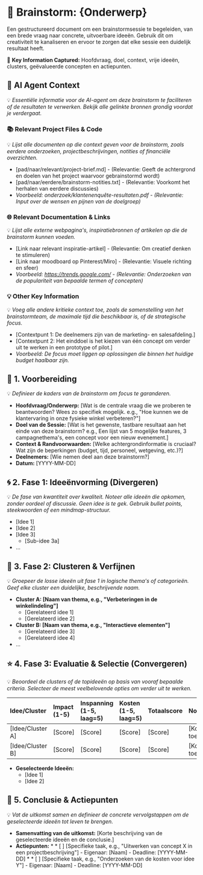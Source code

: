 # **🧠 Brainstorm: {Onderwerp}**

Een gestructureerd document om een brainstormsessie te begeleiden, van een brede vraag naar concrete, uitvoerbare ideeën. Gebruik dit om creativiteit te kanaliseren en ervoor te zorgen dat elke sessie een duidelijk resultaat heeft.

🔐 **Key Information Captured:** Hoofdvraag, doel, context, vrije ideeën, clusters, geëvalueerde concepten en actiepunten.

## **🤖 AI Agent Context**

💡 *Essentiële informatie voor de AI-agent om deze brainstorm te faciliteren of de resultaten te verwerken. Bekijk alle gelinkte bronnen grondig voordat je verdergaat.*

### **📚 Relevant Project Files & Code**

💡 *Lijst alle documenten op die context geven voor de brainstorm, zoals eerdere onderzoeken, projectbeschrijvingen, notities of financiële overzichten.*

* \[pad/naar/relevant/project-brief.md\] \- (Relevantie: Geeft de achtergrond en doelen van het project waarvoor gebrainstormd wordt)
* \[pad/naar/eerdere/brainstorm-notities.txt\] \- (Relevantie: Voorkomt het herhalen van eerdere discussies)
* *Voorbeeld: onderzoek/klantenenquête-resultaten.pdf \- (Relevantie: Input over de wensen en pijnen van de doelgroep)*

### **🌐 Relevant Documentation & Links**

💡 *Lijst alle externe webpagina's, inspiratiebronnen of artikelen op die de brainstorm kunnen voeden.*

* \[Link naar relevant inspiratie-artikel\] \- (Relevantie: Om creatief denken te stimuleren)
* \[Link naar moodboard op Pinterest/Miro\] \- (Relevantie: Visuele richting en sfeer)
* *Voorbeeld: https://trends.google.com/ \- (Relevantie: Onderzoeken van de populariteit van bepaalde termen of concepten)*

### **💡 Other Key Information**

💡 *Voeg alle andere kritieke context toe, zoals de samenstelling van het brainstormteam, de maximale tijd die beschikbaar is, of de strategische focus.*

* \[Contextpunt 1: De deelnemers zijn van de marketing- en salesafdeling.\]
* \[Contextpunt 2: Het einddoel is het kiezen van één concept om verder uit te werken in een prototype of pilot.\]
* *Voorbeeld: De focus moet liggen op oplossingen die binnen het huidige budget haalbaar zijn.*

## **🎯 1\. Voorbereiding**

💡 *Definieer de kaders van de brainstorm om focus te garanderen.*

* **Hoofdvraag/Onderwerp:** \[Wat is de centrale vraag die we proberen te beantwoorden? Wees zo specifiek mogelijk. e.g., "Hoe kunnen we de klantervaring in onze fysieke winkel verbeteren?"\]
* **Doel van de Sessie:** \[Wat is het gewenste, tastbare resultaat aan het einde van deze brainstorm? e.g., Een lijst van 5 mogelijke features, 3 campagnethema's, een concept voor een nieuw evenement.\]
* **Context & Randvoorwaarden:** \[Welke achtergrondinformatie is cruciaal? Wat zijn de beperkingen (budget, tijd, personeel, wetgeving, etc.)?\]
* **Deelnemers:** \[Wie nemen deel aan deze brainstorm?\]
* **Datum:** \[YYYY-MM-DD\]

## **🌀 2\. Fase 1: Ideeënvorming (Divergeren)**

💡 *De fase van kwantiteit over kwaliteit. Noteer alle ideeën die opkomen, zonder oordeel of discussie. Geen idee is te gek. Gebruik bullet points, steekwoorden of een mindmap-structuur.*

* \[Idee 1\]
* \[Idee 2\]
* \[Idee 3\]
    * \[Sub-idee 3a\]
* ...

## **🧩 3\. Fase 2: Clusteren & Verfijnen**

💡 *Groepeer de losse ideeën uit fase 1 in logische thema's of categorieën. Geef elke cluster een duidelijke, beschrijvende naam.*

* **Cluster A: \[Naam van thema, e.g., "Verbeteringen in de winkelindeling"\]**
    * \[Gerelateerd idee 1\]
    * \[Gerelateerd idee 2\]
* **Cluster B: \[Naam van thema, e.g., "Interactieve elementen"\]**
    * \[Gerelateerd idee 3\]
    * \[Gerelateerd idee 4\]
* ...

## **⭐ 4\. Fase 3: Evaluatie & Selectie (Convergeren)**
 
💡 *Beoordeel de clusters of de topideeën op basis van vooraf bepaalde criteria. Selecteer de meest veelbelovende opties om verder uit te werken.*

| Idee/Cluster | Impact (1-5) | Inspanning (1-5, laag=5) | Kosten (1-5, laag=5) | Totaalscore | Notities |
| :---- | :---- | :---- | :---- | :---- | :---- |
| \[Idee/Cluster A\] | \[Score\] | \[Score\] | \[Score\] | \[Score\] | \[Korte toelichting\] |
| \[Idee/Cluster B\] | \[Score\] | \[Score\] | \[Score\] | \[Score\] | \[Korte toelichting\] |

* **Geselecteerde Ideeën:**
    * \[Idee 1\]
    * \[Idee 2\]

## **🚀 5\. Conclusie & Actiepunten**

💡 *Vat de uitkomst samen en definieer de concrete vervolgstappen om de geselecteerde ideeën tot leven te brengen.*

* **Samenvatting van de uitkomst:** \[Korte beschrijving van de geselecteerde ideeën en de conclusie.\]
* **Actiepunten:**
    *
        * \[ \] \[Specifieke taak, e.g., "Uitwerken van concept X in een projectbeschrijving"\] \- Eigenaar: \[Naam\] \- Deadline: \[YYYY-MM-DD\]
    *
        * \[ \] \[Specifieke taak, e.g., "Onderzoeken van de kosten voor idee Y"\] \- Eigenaar: \[Naam\] \- Deadline: \[YYYY-MM-DD\]
